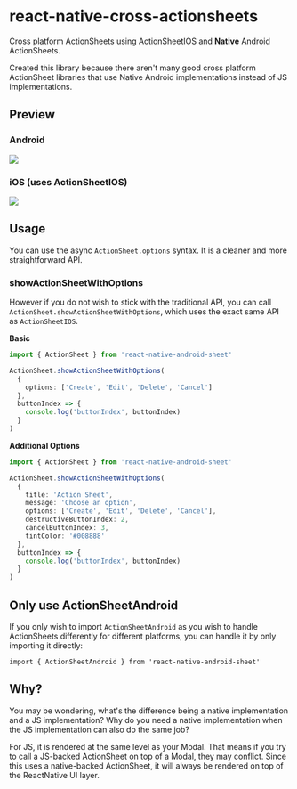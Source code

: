 # react-native-cross-actionsheets

Cross platform ActionSheets using ActionSheetIOS and **Native** Android ActionSheets.

Created this library because there aren't many good cross platform ActionSheet libraries that use Native Android implementations instead of JS implementations.

## Preview

### Android

<img src="https://i.imgur.com/HSPgkCw.gif"/>

### iOS (uses ActionSheetIOS)

<img src="https://i.imgur.com/XJ6rgw5.gif"/>

## Usage

You can use the async `ActionSheet.options` syntax. It is a cleaner and more straightforward API.

### showActionSheetWithOptions

However if you do not wish to stick with the traditional API, you can call `ActionSheet.showActionSheetWithOptions`, which uses the exact same API as `ActionSheetIOS`.


**Basic**
```typescript
import { ActionSheet } from 'react-native-android-sheet'

ActionSheet.showActionSheetWithOptions(
  { 
    options: ['Create', 'Edit', 'Delete', 'Cancel'] 
  },
  buttonIndex => {
    console.log('buttonIndex', buttonIndex)
  }
)
```

**Additional Options**
```typescript
import { ActionSheet } from 'react-native-android-sheet'

ActionSheet.showActionSheetWithOptions(
  {
    title: 'Action Sheet',
    message: 'Choose an option',
    options: ['Create', 'Edit', 'Delete', 'Cancel'],
    destructiveButtonIndex: 2,
    cancelButtonIndex: 3,
    tintColor: '#008888'
  },
  buttonIndex => {
    console.log('buttonIndex', buttonIndex)
  }
)
```

## Only use ActionSheetAndroid

If you only wish to import `ActionSheetAndroid` as you wish to handle ActionSheets differently for different platforms, you can handle it by only importing it directly:

`import { ActionSheetAndroid } from 'react-native-android-sheet'`

## Why?

You may be wondering, what's the difference being a native implementation and a JS implementation? Why do you need a native implementation when the JS implementation can also do the same job?

For JS, it is rendered at the same level as your Modal. That means if you try to call a JS-backed ActionSheet on top of a Modal, they may conflict. Since this uses a native-backed ActionSheet, it will always be rendered on top of the ReactNative UI layer.
